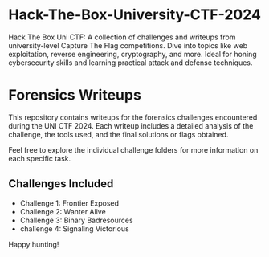 # Hack-The-Box-University-CTF-2024
Hack The Box Uni CTF: A collection of challenges and writeups from university-level Capture The Flag competitions. Dive into topics like web exploitation, reverse engineering, cryptography, and more. Ideal for honing cybersecurity skills and learning practical attack and defense techniques.

# Forensics Writeups

This repository contains writeups for the forensics challenges encountered during the UNI CTF 2024. Each writeup includes a detailed analysis of the challenge, the tools used, and the final solutions or flags obtained.

Feel free to explore the individual challenge folders for more information on each specific task.

## Challenges Included

- Challenge 1: Frontier Exposed
- Challenge 2: Wanter Alive
- Challenge 3: Binary Badresources
- challenge 4: Signaling Victorious

Happy hunting!
